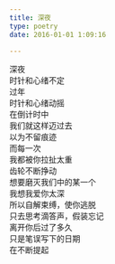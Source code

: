 ```yaml
---  
title: 深夜  
type: poetry  
date: 2016-01-01 1:09:16  

---  
```

深夜  
时针和心绪不定  
过年  
时针和心绪动摇    
在倒计时中  
我们就这样迈过去  
以为不留痕迹  
而每一次  
我都被你拉扯太重    
齿轮不断挣动  
想要磨灭我们中的某一个  
我想我爱你太深  
所以自解束缚，使你逃脱    
只去思考滴答声，假装忘记  
离开你后过了多久  
只是笔误写下的日期  
在不断提起  
